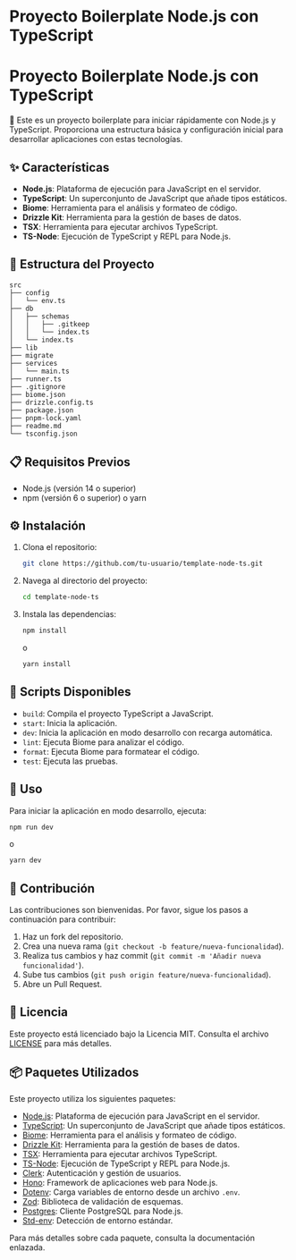 # Proyecto Boilerplate Node.js con TypeScript

# Proyecto Boilerplate Node.js con TypeScript

🚀 Este es un proyecto boilerplate para iniciar rápidamente con Node.js y TypeScript. Proporciona una estructura básica y configuración inicial para desarrollar aplicaciones con estas tecnologías.

## ✨ Características

- **Node.js**: Plataforma de ejecución para JavaScript en el servidor.
- **TypeScript**: Un superconjunto de JavaScript que añade tipos estáticos.
- **Biome**: Herramienta para el análisis y formateo de código.
- **Drizzle Kit**: Herramienta para la gestión de bases de datos.
- **TSX**: Herramienta para ejecutar archivos TypeScript.
- **TS-Node**: Ejecución de TypeScript y REPL para Node.js.

## 📂 Estructura del Proyecto

```
src
├── config
│   └── env.ts
├── db
│   ├── schemas
│   │   ├── .gitkeep
│   │   └── index.ts
│   └── index.ts
├── lib
├── migrate
├── services
│   └── main.ts
├── runner.ts
├── .gitignore
├── biome.json
├── drizzle.config.ts
├── package.json
├── pnpm-lock.yaml
├── readme.md
└── tsconfig.json

```

## 📋 Requisitos Previos

- Node.js (versión 14 o superior)
- npm (versión 6 o superior) o yarn

## ⚙️ Instalación

1. Clona el repositorio:
     ```sh
     git clone https://github.com/tu-usuario/template-node-ts.git
     ```
2. Navega al directorio del proyecto:
     ```sh
     cd template-node-ts
     ```
3. Instala las dependencias:
     ```sh
     npm install
     ```
     o
     ```sh
     yarn install
     ```

## 📜 Scripts Disponibles

- `build`: Compila el proyecto TypeScript a JavaScript.
- `start`: Inicia la aplicación.
- `dev`: Inicia la aplicación en modo desarrollo con recarga automática.
- `lint`: Ejecuta Biome para analizar el código.
- `format`: Ejecuta Biome para formatear el código.
- `test`: Ejecuta las pruebas.

## 🚀 Uso

Para iniciar la aplicación en modo desarrollo, ejecuta:
```sh
npm run dev
```
o
```sh
yarn dev
```

## 🤝 Contribución

Las contribuciones son bienvenidas. Por favor, sigue los pasos a continuación para contribuir:

1. Haz un fork del repositorio.
2. Crea una nueva rama (`git checkout -b feature/nueva-funcionalidad`).
3. Realiza tus cambios y haz commit (`git commit -m 'Añadir nueva funcionalidad'`).
4. Sube tus cambios (`git push origin feature/nueva-funcionalidad`).
5. Abre un Pull Request.

## 📄 Licencia

Este proyecto está licenciado bajo la Licencia MIT. Consulta el archivo [LICENSE](LICENSE) para más detalles.

## 📦 Paquetes Utilizados

Este proyecto utiliza los siguientes paquetes:

- [Node.js](https://nodejs.org/): Plataforma de ejecución para JavaScript en el servidor.
- [TypeScript](https://www.typescriptlang.org/): Un superconjunto de JavaScript que añade tipos estáticos.
- [Biome](https://biomejs.dev/): Herramienta para el análisis y formateo de código.
- [Drizzle Kit](https://github.com/drizzle-team/drizzle-kit): Herramienta para la gestión de bases de datos.
- [TSX](https://github.com/esbuild-kit/tsx): Herramienta para ejecutar archivos TypeScript.
- [TS-Node](https://typestrong.org/ts-node/): Ejecución de TypeScript y REPL para Node.js.
- [Clerk](https://clerk.dev/): Autenticación y gestión de usuarios.
- [Hono](https://honojs.dev/): Framework de aplicaciones web para Node.js.
- [Dotenv](https://github.com/motdotla/dotenv): Carga variables de entorno desde un archivo `.env`.
- [Zod](https://zod.dev/): Biblioteca de validación de esquemas.
- [Postgres](https://github.com/porsager/postgres): Cliente PostgreSQL para Node.js.
- [Std-env](https://github.com/unjs/std-env): Detección de entorno estándar.

Para más detalles sobre cada paquete, consulta la documentación enlazada.